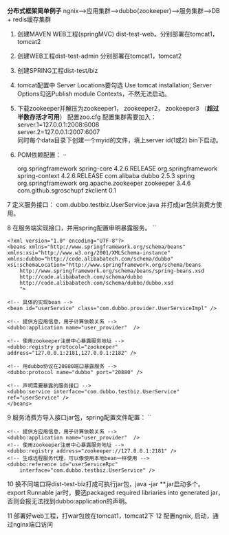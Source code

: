**分布式框架简单例子**
ngnix-->应用集群-->dubbo(zookeeper)-->服务集群-->DB + redis缓存集群

1. 创建MAVEN WEB工程(springMVC) dist-test-web。分别部署在tomcat1，tomcat2
2. 创建WEB工程dist-test-admin  分别部署在tomcat1，tomcat2
3. 创建SPRING工程dist-test/biz
4. tomcat配置中 Server Locations要勾选 Use tomcat installation; Server Options勾选Publish module Contexts，不然无法启动。
5. 下载zookeeper并解压为zookeeper1， zookeeper2， zookeeper3 （**超过半数存活才可用**）
    配置zoo.cfg   配置集群需要加入：
server.1=127.0.0.1:2008:6008  
server.2=127.0.0.1:2007:6007  
   同时每个data目录下创建一个myid的文件，填上server id(1或2)  bin下启动。
6. POM依赖配置：
··

   <!-- Spring -->
    <dependency>
    	<groupId>org.springframework</groupId>
    	<artifactId>spring-core</artifactId>
    	<version>4.2.6.RELEASE</version>
    </dependency>
    <dependency>
        <groupId>org.springframework</groupId>
        <artifactId>spring-context</artifactId>
        <version>4.2.6.RELEASE</version>
    </dependency>

	<!-- dubbo start -->
	<dependency>
		<groupId>com.alibaba</groupId>
		<artifactId>dubbo</artifactId>
		<version>2.5.3</version>
		<exclusions>
			<exclusion>
				<artifactId>spring</artifactId>
				<groupId>org.springframework</groupId>
			</exclusion>
		</exclusions>
	</dependency>
	<dependency>
		<groupId>org.apache.zookeeper</groupId>
		<artifactId>zookeeper</artifactId>
		<version>3.4.6</version>
	</dependency>
	<dependency>
		<groupId>com.github.sgroschupf</groupId>
		<artifactId>zkclient</artifactId>
		<version>0.1</version>
	</dependency>
	<!-- dubbo end -->  

7 定义服务接口： com.dubbo.testbiz.UserService.java  并打成jar包供消费方使用。

8 在服务端实现接口，并用spring配置申明暴露服务。
``

    <?xml version="1.0" encoding="UTF-8"?>  
    <beans xmlns="http://www.springframework.org/schema/beans"  
    xmlns:xsi="http://www.w3.org/2001/XMLSchema-instance"  
    xmlns:dubbo="http://code.alibabatech.com/schema/dubbo"  
    xsi:schemaLocation="http://www.springframework.org/schema/beans  
        http://www.springframework.org/schema/beans/spring-beans.xsd  
        http://code.alibabatech.com/schema/dubbo  
        http://code.alibabatech.com/schema/dubbo/dubbo.xsd  
        ">  
   
    <!-- 具体的实现bean -->  
    <bean id="userService" class="com.dubbo.provider.UserServiceImpl" />  
    
    <!-- 提供方应用信息，用于计算依赖关系 -->  
    <dubbo:application name="user_provider"  />  

    <!-- 使用zookeeper注册中心暴露服务地址 -->  
    <dubbo:registry protocol="zookeeper" address="127.0.0.1:2181,127.0.0.1:2182" />  
    
    <!-- 用dubbo协议在20880端口暴露服务 -->  
    <dubbo:protocol name="dubbo" port="20880" />  
   
    <!-- 声明需要暴露的服务接口 -->  
    <dubbo:service interface="com.dubbo.testbiz.UserService" ref="userService" />    
    </beans>  

9 服务消费方导入接口jar包，spring配置文件配置：
``

    <!-- 提供方应用信息，用于计算依赖关系 -->  
    <dubbo:application name="user_provider"  />  
    <!-- 使用zookeeper注册中心暴露服务地址 -->  
    <dubbo:registry address="zookeeper://127.0.0.1:2181" />   
    <!-- 生成远程服务代理，可以像使用本地bean一样使用 -->  
    <dubbo:reference id="userServiceRpc"  
        interface="com.dubbo.testbiz.UserService" />
10 换不同端口将dist-test-biz打成可执行jar包，java -jar **.jar启动多个。
   export Runnable jar时，要选packaged required libriaries into generated jar，否则会报无法找到dubbo:application的声明。

11 部署好web工程，打war包放在tomcat1，tomcat2下
12 配置ngnix, 启动，通过nginx端口访问



   